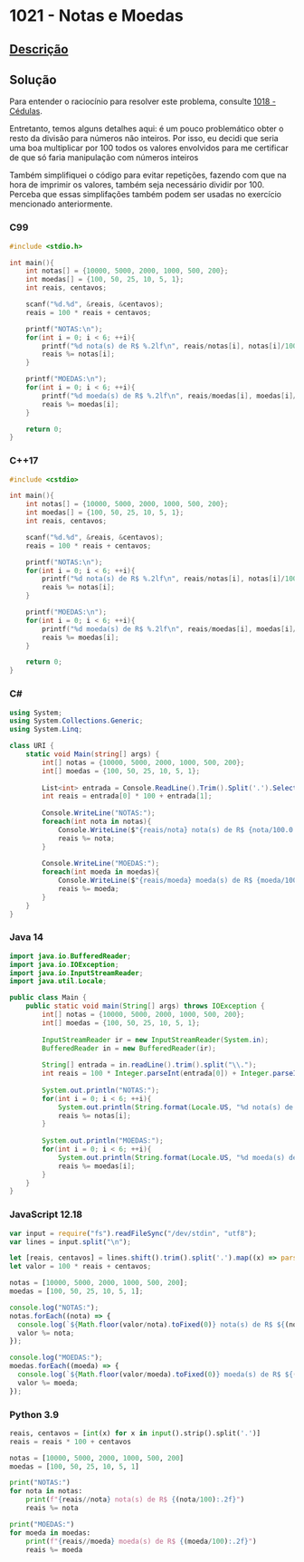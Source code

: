 # 1021 - Notas e Moedas

## [Descrição](https://www.beecrowd.com.br/judge/pt/problems/view/1021)

## Solução

Para entender o raciocínio para resolver este problema, consulte [1018 - Cédulas](../1018/README.md).

Entretanto, temos alguns detalhes aqui: é um pouco problemático obter o resto da divisão para números não inteiros. Por isso, eu decidi que seria uma boa multiplicar por 100 todos os valores envolvidos para me certificar de que só faria manipulação com números inteiros

 Também simplifiquei o código para evitar repetições, fazendo com que na hora de imprimir os valores, também seja necessário dividir por 100. Perceba que essas simplifações também podem ser usadas no exercício mencionado anteriormente.

### C99

```c
#include <stdio.h>

int main(){
    int notas[] = {10000, 5000, 2000, 1000, 500, 200};
    int moedas[] = {100, 50, 25, 10, 5, 1};
    int reais, centavos;

    scanf("%d.%d", &reais, &centavos);
    reais = 100 * reais + centavos;

    printf("NOTAS:\n");
    for(int i = 0; i < 6; ++i){
        printf("%d nota(s) de R$ %.2lf\n", reais/notas[i], notas[i]/100.0);
        reais %= notas[i];
    }

    printf("MOEDAS:\n");
    for(int i = 0; i < 6; ++i){
        printf("%d moeda(s) de R$ %.2lf\n", reais/moedas[i], moedas[i]/100.0);
        reais %= moedas[i];
    }

    return 0;
}
```

### C++17

```cpp
#include <cstdio>

int main(){
    int notas[] = {10000, 5000, 2000, 1000, 500, 200};
    int moedas[] = {100, 50, 25, 10, 5, 1};
    int reais, centavos;

    scanf("%d.%d", &reais, &centavos);
    reais = 100 * reais + centavos;

    printf("NOTAS:\n");
    for(int i = 0; i < 6; ++i){
        printf("%d nota(s) de R$ %.2lf\n", reais/notas[i], notas[i]/100.0);
        reais %= notas[i];
    }

    printf("MOEDAS:\n");
    for(int i = 0; i < 6; ++i){
        printf("%d moeda(s) de R$ %.2lf\n", reais/moedas[i], moedas[i]/100.0);
        reais %= moedas[i];
    }

    return 0;
}
```

### C#

```cs
using System;
using System.Collections.Generic;
using System.Linq;

class URI {
    static void Main(string[] args) {
        int[] notas = {10000, 5000, 2000, 1000, 500, 200};
        int[] moedas = {100, 50, 25, 10, 5, 1};
        
        List<int> entrada = Console.ReadLine().Trim().Split('.').Select((x) => int.Parse(x)).ToList();
        int reais = entrada[0] * 100 + entrada[1];
        
        Console.WriteLine("NOTAS:");
        foreach(int nota in notas){
            Console.WriteLine($"{reais/nota} nota(s) de R$ {nota/100.0:0.00}");
            reais %= nota;
        }
        
        Console.WriteLine("MOEDAS:");
        foreach(int moeda in moedas){
            Console.WriteLine($"{reais/moeda} moeda(s) de R$ {moeda/100.0:0.00}");
            reais %= moeda;
        }
    }
}
```

### Java 14

```java
import java.io.BufferedReader;
import java.io.IOException;
import java.io.InputStreamReader;
import java.util.Locale;

public class Main {
    public static void main(String[] args) throws IOException {
        int[] notas = {10000, 5000, 2000, 1000, 500, 200};
        int[] moedas = {100, 50, 25, 10, 5, 1};
        
        InputStreamReader ir = new InputStreamReader(System.in);
        BufferedReader in = new BufferedReader(ir);
        
        String[] entrada = in.readLine().trim().split("\\.");
        int reais = 100 * Integer.parseInt(entrada[0]) + Integer.parseInt(entrada[1]);
        
        System.out.println("NOTAS:");
        for(int i = 0; i < 6; ++i){
            System.out.println(String.format(Locale.US, "%d nota(s) de R$ %.2f", reais/notas[i], notas[i]/100.0));
            reais %= notas[i];
        }
        
        System.out.println("MOEDAS:");
        for(int i = 0; i < 6; ++i){
            System.out.println(String.format(Locale.US, "%d moeda(s) de R$ %.2f", reais/moedas[i], moedas[i]/100.0));
            reais %= moedas[i];
        }
    }
}
```

### JavaScript 12.18

```javascript
var input = require("fs").readFileSync("/dev/stdin", "utf8");
var lines = input.split("\n");

let [reais, centavos] = lines.shift().trim().split('.').map((x) => parseInt(x));
let valor = 100 * reais + centavos;

notas = [10000, 5000, 2000, 1000, 500, 200];
moedas = [100, 50, 25, 10, 5, 1];

console.log("NOTAS:");
notas.forEach((nota) => {
  console.log(`${Math.floor(valor/nota).toFixed(0)} nota(s) de R$ ${(nota/100).toFixed(2)}`);
  valor %= nota;
});

console.log("MOEDAS:");
moedas.forEach((moeda) => {
  console.log(`${Math.floor(valor/moeda).toFixed(0)} moeda(s) de R$ ${(moeda/100).toFixed(2)}`);
  valor %= moeda;
});
```

### Python 3.9

```python
reais, centavos = [int(x) for x in input().strip().split('.')]
reais = reais * 100 + centavos

notas = [10000, 5000, 2000, 1000, 500, 200]
moedas = [100, 50, 25, 10, 5, 1]

print("NOTAS:")
for nota in notas:
    print(f"{reais//nota} nota(s) de R$ {(nota/100):.2f}")
    reais %= nota

print("MOEDAS:")
for moeda in moedas:
    print(f"{reais//moeda} moeda(s) de R$ {(moeda/100):.2f}")
    reais %= moeda
```
